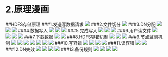 # 2.原理漫画

##HDFS存储原理
###1.发送写数据请求
![](../images/3/640.jpeg)
###2.文件切分
![](../images/3/640-2.jpeg)
###3.DN分配
![](../images/3/640-3.jpeg)
![](../images/3/640-4.jpeg)
![](../images/3/640.png)
###4.数据写入
![](../images/3/640-2.png)
![](../images/3/640-3.png)
![](../images/3/640-4.png)
###5.完成写入
![](../images/3/640-5.png)
![](../images/3/640-6.png)
![](../images/3/640-7.png)
###6.用户读文件
![](../images/3/6401.png)
![](../images/3/6402.png)
![](../images/3/6403.png)
![](../images/3/6404.png)
###7.下载数据
![](../images/3/6405.png)
![](../images/3/6406.png)
###8.HDFS容错机制
![](../images/3/6407.png)
![](../images/3/6408.png)
![](../images/3/6409.png)
###9.节点监测机制
![](../images/3/6410.png)
![](../images/3/6411.png)
![](../images/3/64012.png)
![](../images/3/6413.png)
![](../images/3/6414.png)
![](../images/3/64015.png)
![](../images/3/64016.png)
###10.写容错
![](../images/3/64017.png)
![](../images/3/64018.png)
![](../images/3/64019.png)
![](../images/3/64020.png)
###11.读容错
![](../images/3/64021.png)
![](../images/3/64022.png)
###12.DN失效
![](../images/3/64023.png)
![](../images/3/640-24.png)
![](../images/3/640-25.png)
![](../images/3/640-26.png)
###13.备份规则
![](../images/3/64027.png)
![](../images/3/640-28.png)
![](../images/3/640-29.png)
![](../images/3/640-30.png)